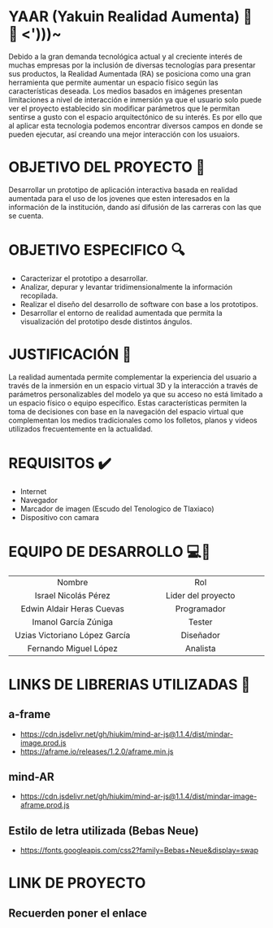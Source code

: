 # YAAR (Yakuin Realidad Aumenta) :iphone: 🤖 <')))~
Debido a la gran demanda tecnológica actual y al creciente interés de muchas empresas por la inclusión de diversas tecnologías para presentar sus productos, la Realidad Aumentada (RA) se posiciona como una gran herramienta que permite aumentar un espacio físico según las características deseada. Los medios basados en imágenes presentan limitaciones a nivel de interacción e inmersión ya que el usuario solo puede ver el proyecto establecido sin modificar parámetros que le permitan sentirse a gusto con el espacio arquitectónico de su interés. Es por ello que al aplicar esta tecnologia podemos encontrar diversos campos en donde se pueden ejecutar, así creando una mejor interacción con los usuaiors.
# OBJETIVO DEL PROYECTO :checkered_flag:
Desarrollar un prototipo de aplicación interactiva basada en realidad aumentada para el uso de los jovenes que esten interesados en la información de la institución, dando así difusión de las carreras con las que se cuenta.
# OBJETIVO ESPECIFICO :mag:
- Caracterizar el prototipo a desarrollar.
- Analizar, depurar y levantar tridimensionalmente la información recopilada.
- Realizar el diseño del desarrollo de software con base a los prototipos.
- Desarrollar el entorno de realidad aumentada que permita la visualización del prototipo desde distintos ángulos.
# JUSTIFICACIÓN :pencil:
La realidad aumentada permite complementar la experiencia del usuario a través de la inmersión en un espacio virtual 3D y la interacción a través de parámetros personalizables del modelo ya que su acceso no está limitado a un espacio físico o equipo específico. Estas características permiten la toma de decisiones con base en la navegación del espacio virtual que complementan los medios tradicionales como los folletos, planos y videos utilizados frecuentemente en la actualidad. 
# REQUISITOS :heavy_check_mark:
- Internet
- Navegador
- Marcador de imagen (Escudo del Tenologico de Tlaxiaco)
- Dispositivo con camara

# EQUIPO DE DESARROLLO :computer::boy:
<table style="width: 100%; text-align: center;">
  <tr>
    <td style="width: 33%;">Nombre</td>
    <td style="width: 33%;">Rol</td>
  </tr>
  <tr>
    <td style="width: 33%;">Israel Nicolás Pérez</td>
    <td style="width: 33%;">Lider del proyecto</td>
  </tr>
  <tr>
    <td style="width: 33%;">Edwin Aldair Heras Cuevas</td>
    <td style="width: 33%;">Programador</td>
  </tr>
  <tr>
    <td style="width: 33%;">Imanol García Zúniga</td>
    <td style="width: 33%;">Tester</td>
  </tr>
  <tr>
    <td style="width: 33%;">Uzias Victoriano López García</td>
    <td style="width: 33%;">Diseñador</td>
  </tr>
  <tr>
    <td style="width: 33%;">Fernando Miguel López</td>
    <td style="width: 33%;">Analista</td>
  </tr>
</table>



# LINKS DE LIBRERIAS UTILIZADAS :link:
## a-frame
- https://cdn.jsdelivr.net/gh/hiukim/mind-ar-js@1.1.4/dist/mindar-image.prod.js
- https://aframe.io/releases/1.2.0/aframe.min.js

## mind-AR
- https://cdn.jsdelivr.net/gh/hiukim/mind-ar-js@1.1.4/dist/mindar-image-aframe.prod.js

## Estilo de letra utilizada (Bebas Neue)
- https://fonts.googleapis.com/css2?family=Bebas+Neue&display=swap
# LINK DE PROYECTO
## Recuerden poner el enlace
